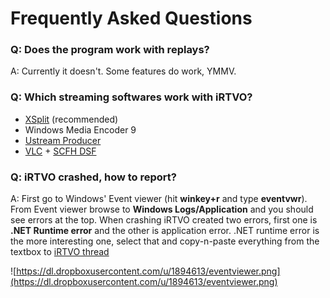 # Frequently Asked Questions #

### Q: Does the program work with replays? ###
A: Currently it doesn't. Some features do work, YMMV.

### Q: Which streaming softwares work with iRTVO? ###
  * [XSplit](http://www.own3d.tv) (recommended)
  * Windows Media Encoder 9
  * [Ustream Producer](http://www.ustream.tv/producer)
  * [VLC](http://www.videolan.org/vlc/) + [SCFH DSF](http://koitsu.wordpress.com/2009/09/12/how-to-install-and-use-scfh-dsf/)

### Q: iRTVO crashed, how to report? ###
A: First go to Windows' Event viewer (hit **winkey+r** and type **eventvwr**). From Event viewer browse to **Windows Logs/Application** and you should see errors at the top. When crashing iRTVO created two errors, first one is **.NET Runtime error** and the other is application error. .NET runtime error is the more interesting one, select that and copy-n-paste everything from the textbox to [iRTVO thread](http://members.iracing.com/jforum/posts/list/1351217.page)

![https://dl.dropboxusercontent.com/u/1894613/eventviewer.png](https://dl.dropboxusercontent.com/u/1894613/eventviewer.png)